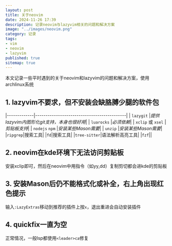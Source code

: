 ```yaml
---
layout: post
title: 关于neovim
date: 2024-11-26 17:39
description: 记录neovim与lazyvim相关的问题和解决方案
image: "../images/neovim.png"
category: 记录
tags:
- vim
- neovim
- lazyvim
published: true
sitemap: true
---
```


本文记录一些平时遇到的关于neovim和lazyvim的问题和解决方案，使用archlinux系统

## 1. lazyvim不要求，但不安装会缺胳膊少腿的软件包

|-------------|--------------------------------------------|
| `lazygit` |*提供lazyvim内图形化git支持，本身也很好用*|
| `luarocks` |*必须依赖*|
| `xclip` 或 `xsel` |*剪贴板支持*|
| `nodejs` `npm` |*安装某些Mason需要*|
| `unzip` |*安装某些Mason需要*|
|`ripgrep`|搜索工具|
|`fd`|搜索工具|
|`tree-sitter`|语法解析高亮工具|
|`fzf`||


## 2. neovim在kde环境下无法访问剪贴板

安装xclip即可，然后在neovim中用指令（如yy,dd）复制剪切都会进kde的剪贴板

## 3. 安装Mason后仍不能格式化或补全，右上角出现红色提示

输入`:LazyExtras`移动到推荐的插件上按`x`，退出重进会自动安装插件

## 4. quickfix一直为空

正常情况，一般lsp都使用`<leader>ca`修复
